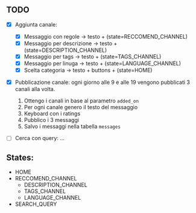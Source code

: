 ## TODO
- [x] Aggiunta canale:
    - [x] Messaggio con regole -> testo + (state=RECCOMEND_CHANNEL) 
    - [x] Messaggio per descrizione -> testo + (state=DESCRIPTION_CHANNEL)
    - [x] Messaggio per tags -> testo + (state=TAGS_CHANNEL)
    - [x] Messaggio per linuga -> testo + (state=LANGUAGE_CHANNEL)
    - [x] Scelta categoria -> testo + buttons + (state=HOME)
- [x] Pubblicazione canale:
    ogni giorno alle 9 e alle 19 vengono pubblicati 3 canali alla volta.
    1. Ottengo i canali in base al parametro `added_on`
    2. Per ogni canale genero il testo del messaggio
    3. Keyboard con i ratings
    4. Pubblico i 3 messaggi
    5. Salvo i messaggi nella tabella `messages`
- [ ] Cerca con query:
    ...


## States:
- HOME
- RECCOMEND_CHANNEL
    - DESCRIPTION_CHANNEL
    - TAGS_CHANNEL
    - LANGUAGE_CHANNEL
- SEARCH_QUERY
